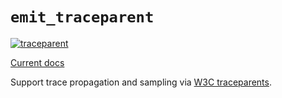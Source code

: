 # `emit_traceparent`

[![traceparent](https://github.com/emit-rs/emit/actions/workflows/traceparent.yml/badge.svg)](https://github.com/emit-rs/emit/actions/workflows/traceparent.yml)

[Current docs](https://docs.rs/emit_traceparent/0.11.6/emit_traceparent/index.html)

Support trace propagation and sampling via [W3C traceparents](https://www.w3.org/TR/trace-context/).

